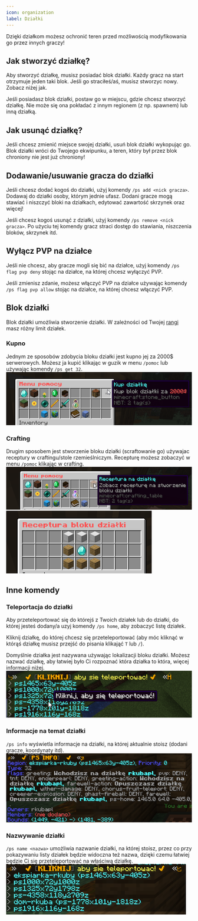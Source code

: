 ```yaml
---
icon: organization
label: Działki
---
```

Dzięki działkom możesz ochronić teren przed możliwością modyfikowania go przez 
innych graczy!

## Jak stworzyć działkę?
Aby stworzyć działkę, musisz posiadać blok działki. Każdy gracz na start otrzymuje
jeden taki blok. Jeśli go straciłeś/aś, musisz stworzyc nowy. Zobacz niżej jak.

Jeśli posiadasz blok działki, postaw go w miejscu, gdzie chcesz stworzyć działkę.
Nie może się ona pokładać z innym regionem (z np. spawnem) lub inną działką.

## Jak usunąć działkę?
Jeśli chcesz zmienić miejsce swojej działki, usuń blok działki wykopując go. Blok
działki wróci do Twojego ekwipunku, a teren, który był przez blok chroniony nie jest 
już chroniony!

## Dodawanie/usuwanie gracza do działki
Jeśli chcesz dodać kogoś do działki, użyj komendy `/ps add <nick gracza>`. Dodawaj
do działki osoby, którym jednie ufasz. Dodani gracze mogą stawiać i niszczyć bloki
na działkach, edytować zawartość skrzynek oraz więcej!

Jeśli chcesz kogoś usunąć z działki, użyj komendy `/ps remove <nick gracza>`. Po
użyciu tej komendy gracz straci dostęp do stawiania, niszczenia bloków, skrzynek itd.

## Wyłącz PVP na działce
Jeśli nie chcesz, aby gracze mogli się bić na działce, użyj komendy
`/ps flag pvp deny` stojąc na działce, na której chcesz wyłączyć PVP.

Jeśli zmienisz zdanie, możesz włączyć PVP na działce używając komendy
`/ps flag pvp allow` stojąc na działce, na której chcesz włączyć PVP.
## Blok działki
Blok działki umożliwia stworzenie działki. W zależności od Twojej
[rangi](/ogolne/rangi) masz różny limit działek.
### Kupno
Jednym ze sposobów zdobycia bloku działki jest kupno jej za 2000$ serwerowych.
Możesz ja kupić klikając w guzik w menu `/pomoc` lub używając komendy `/ps get 32`.
![](../static/images/javaw_81GBkdb7uN.png)
### Crafting
Drugim sposobem jest stworzenie bloku działki (scraftowanie go) używajac receptury w 
craftingu/stole rzemieślniczym.
Recepturę możesz zobaczyć w menu `/pomoc` klikając w crafting.
![](../static/images/javaw_BfEfLSvYsg.png)
![](../static/images/FOwWjUdAi4.png)
## Inne komendy
### Teleportacja do działki
Aby przeteleportować się do którejś z Twoich działek lub do działki, do której jesteś
dodany/a uzyj komendy `/ps home`, aby zobaczyć listę działek.

Kliknij działkę, do której
chcesz się przeteleportować (aby móc kliknąć w którąś działkę musisz przejść do pisania
klikająć `T` lub `/`).

Domyślnie działka jest nazywana używając lokalizacji bloku działki. Możesz nazwać
działkę, aby łatwiej było Ci rozpoznać która działka to która, więcej informacji niżej.
![](../static/images/javaw_ELJum7rgBm.png)
### Informacje na temat działki
`/ps info` wyświetla informacje na działki, na której aktualnie stoisz 
(dodani gracze, koordynaty itd).
![](../static/images/javaw_dWgw0vWpFi.png)
### Nazwywanie działki
`/ps name <nazwa>` umożliwia nazwanie działki, na której stoisz,
przez co przy pokazywaniu
listy działek będzie widoczna też nazwa, dzięki czemu łatwiej będzie Ci się
przeteleportować na właściwą działkę.
![](../static/images/javaw_3B1rHjQ24b.png)
